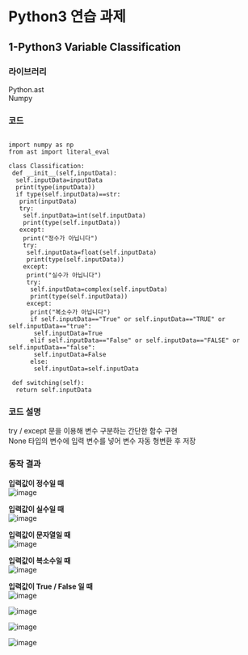 # Python3 연습 과제
## 1-Python3 Variable Classification

### 라이브러리
Python.ast  
Numpy

### 코드
```Python3

import numpy as np  
from ast import literal_eval

class Classification:
 def __init__(self,inputData):
  self.inputData=inputData
  print(type(inputData))
  if type(self.inputData)==str:
   print(inputData)
   try:
    self.inputData=int(self.inputData)
    print(type(self.inputData))
   except:
    print("정수가 아닙니다")
    try:
     self.inputData=float(self.inputData)
     print(type(self.inputData))
    except:
     print("실수가 아닙니다")
     try:
      self.inputData=complex(self.inputData)
      print(type(self.inputData))
     except:
      print("복소수가 아닙니다")
      if self.inputData=="True" or self.inputData=="TRUE" or self.inputData=="true":
       self.inputData=True
      elif self.inputData=="False" or self.inputData=="FALSE" or self.inputData=="false":
       self.inputData=False
      else:
       self.inputData=self.inputData
       
 def switching(self):
  return self.inputData
```

### 코드 설명
try / except 문을 이용해 변수 구분하는 간단한 함수 구현  
None 타입의 변수에 입력 변수를 넣어 변수 자동 형변환 후 저장

### 동작 결과
**입력값이 정수일 때**  
![image](https://user-images.githubusercontent.com/96412126/157577151-713c3b5e-8d35-4790-8c22-086fdd33de03.png)

**입력값이 실수일 때**  
![image](https://user-images.githubusercontent.com/96412126/157577243-b74ec489-9256-4777-add7-b091b8bf5ca7.png)

**입력값이 문자열일 때**  
![image](https://user-images.githubusercontent.com/96412126/157577389-7b30302e-f210-4549-b5e3-cf32c4e19c32.png)

**입력값이 복소수일 때**  
![image](https://user-images.githubusercontent.com/96412126/157577499-950fdbea-db3c-41ba-8f56-ad89cf678f94.png)

**입력값이 True / False 일 때**  
![image](https://user-images.githubusercontent.com/96412126/157577623-e7e7e1ce-0f84-4801-8f98-11ba21657f73.png)

![image](https://user-images.githubusercontent.com/96412126/157577582-c17a3b27-ae43-42bd-a90e-b7a9ce5dea4e.png)

![image](https://user-images.githubusercontent.com/96412126/157586378-c0964981-81d7-4450-adbe-992c15a6e219.png)

![image](https://user-images.githubusercontent.com/96412126/157586432-57f1afcb-99d1-4b24-b5f4-fe6cf56e58eb.png)

